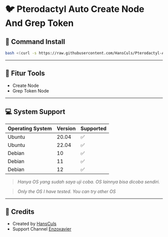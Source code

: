 
# 🐦 Pterodactyl Auto Create Node And Grep Token

## 🔧 Command Install

```bash
bash <(curl -s https://raw.githubusercontent.com/HansCuls/Pterodactyl-Auto-Create-Node/main/createnodepro.sh)
```

---

## 🧰 Fitur Tools

- Create Node
- Grep Token Node

---

## 💻 System Support

| Operating System | Version | Supported |
|------------------|---------|-----------|
| Ubuntu           | 20.04   | ✅        |
| Ubuntu           | 22.04   | ✅        |
| Debian           | 10      | ✅        |
| Debian           | 11      | ✅        |
| Debian           | 12      | ✅        |

> *Hanya OS yang sudah saya uji coba. OS lainnya bisa dicoba sendiri.*

> *Only the OS I have tested. You can try other OS*
---

## 🧾 Credits

- Created by [HansCuls](https://github.com/HansCuls)
- Support Channel [Enzoxavier](https://whatsapp.com/channel/0029VawjME90bIdmb6KiSB1n)
